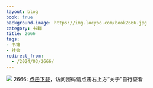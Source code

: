 ```yaml
---
layout: blog
book: true
background-image: https://img.locyoo.com/book2666.jpg
category: 书籍
title: 2666
tags:
- 书籍
- 社会
redirect_from:
  - /2024/03/2666/
---
```

![](https://img.locyoo.com/book2666.jpg)
2666: <a name = "ref1" href="https://url18.ctfile.com/f/50983618-1418300189-4ce7c2?p=3619">点击下载</a>，访问密码请点击右上方“关于”自行查看